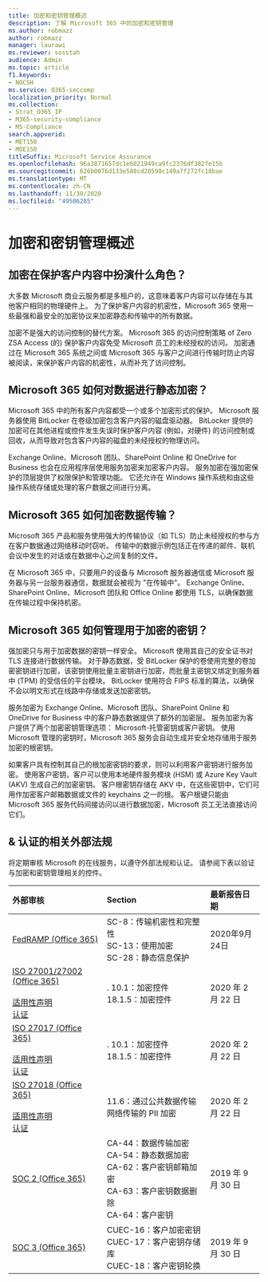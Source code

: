 ```yaml
---
title: 加密和密钥管理概述
description: 了解 Microsoft 365 中的加密和密钥管理
ms.author: robmazz
author: robmazz
manager: laurawi
ms.reviewer: sosstah
audience: Admin
ms.topic: article
f1.keywords:
- NOCSH
ms.service: O365-seccomp
localization_priority: Normal
ms.collection:
- Strat_O365_IP
- M365-security-compliance
- MS-Compliance
search.appverid:
- MET150
- MOE150
titleSuffix: Microsoft Service Assurance
ms.openlocfilehash: 96a3871657dc1e6021949ca9fc2376df382fe15b
ms.sourcegitcommit: 626b0076d133e588cd28598c149a7f272fc18bae
ms.translationtype: MT
ms.contentlocale: zh-CN
ms.lasthandoff: 11/30/2020
ms.locfileid: "49506285"
---
```

# <a name="encryption-and-key-management-overview"></a>加密和密钥管理概述

## <a name="what-role-does-encryption-play-in-protecting-customer-content"></a>加密在保护客户内容中扮演什么角色？

大多数 Microsoft 商业云服务都是多租户的，这意味着客户内容可以存储在与其他客户相同的物理硬件上。 为了保护客户内容的机密性，Microsoft 365 使用一些最强和最安全的加密协议来加密静态和传输中的所有数据。

加密不是强大的访问控制的替代方案。 Microsoft 365 的访问控制策略 of Zero ZSA Access (的) 保护客户内容免受 Microsoft 员工的未经授权的访问。 加密通过在 Microsoft 365 系统之间或 Microsoft 365 与客户之间进行传输时防止内容被阅读，来保护客户内容的机密性，从而补充了访问控制。

## <a name="how-does-microsoft-365-encrypt-data-at-rest"></a>Microsoft 365 如何对数据进行静态加密？

Microsoft 365 中的所有客户内容都受一个或多个加密形式的保护。 Microsoft 服务器使用 BitLocker 在卷级加密包含客户内容的磁盘驱动器。 BitLocker 提供的加密可在其他进程或控件发生失误时保护客户内容 (例如，对硬件) 的访问控制或回收，从而导致对包含客户内容的磁盘的未经授权的物理访问。

Exchange Online、Microsoft 团队、SharePoint Online 和 OneDrive for Business 也会在应用程序层使用服务加密来加密客户内容。 服务加密在强加密保护的顶层提供了权限保护和管理功能。 它还允许在 Windows 操作系统和由这些操作系统存储或处理的客户数据之间进行分离。

## <a name="how-does-microsoft-365-encrypt-data-in-transit"></a>Microsoft 365 如何加密数据传输？

Microsoft 365 产品和服务使用强大的传输协议（如 TLS）防止未经授权的参与方在客户数据通过网络移动时窃听。 传输中的数据示例包括正在传递的邮件、联机会议中发生的对话或在数据中心之间复制的文件。

在 Microsoft 365 中，只要用户的设备与 Microsoft 服务器通信或 Microsoft 服务器与另一台服务器通信，数据就会被视为 "在传输中"。 Exchange Online、SharePoint Online、Microsoft 团队和 Office Online 都使用 TLS，以确保数据在传输过程中保持机密。

## <a name="how-does-microsoft-365-manage-the-keys-used-for-encryption"></a>Microsoft 365 如何管理用于加密的密钥？

强加密只与用于加密数据的密钥一样安全。 Microsoft 使用其自己的安全证书对 TLS 连接进行数据传输。 对于静态数据，受 BitLocker 保护的卷使用完整的卷加密密钥进行加密，该密钥使用批量主密钥进行加密，而批量主密钥又绑定到服务器中 (TPM) 的受信任的平台模块。 BitLocker 使用符合 FIPS 标准的算法，以确保不会以明文形式在线路中存储或发送加密密钥。

服务加密为 Exchange Online、Microsoft 团队、SharePoint Online 和 OneDrive for Business 中的客户静态数据提供了额外的加密层。 服务加密为客户提供了两个加密密钥管理选项： Microsoft-托管密钥或客户密钥。 使用 Microsoft 管理的密钥时，Microsoft 365 服务会自动生成并安全地存储用于服务加密的根密钥。

如果客户具有控制其自己的根加密密钥的要求，则可以利用客户密钥进行服务加密。 使用客户密钥，客户可以使用本地硬件服务模块 (HSM) 或 Azure Key Vault (AKV) 生成自己的加密密钥。 客户根密钥存储在 AKV 中，在这些密钥中，它们可用作加密客户邮箱数据或文件的 keychains 之一的根。 客户根键只能由 Microsoft 365 服务代码间接访问以进行数据加密，Microsoft 员工无法直接访问它们。

## <a name="related-external-regulations--certifications"></a>& 认证的相关外部法规

将定期审核 Microsoft 的在线服务，以遵守外部法规和认证。 请参阅下表以验证与加密和密钥管理相关的控件。

| **外部审核** | **Section** | **最新报告日期** |
|:--------------------|:------------|:-----------------------|
| [FedRAMP (Office 365) ](https://compliance.microsoft.com/compliancemanager) | SC-8：传输机密性和完整性 <br> SC-13：使用加密 <br> SC-28：静态信息保护 <br>  | 2020年9月24日 |
| [ISO 27001/27002 (Office 365) ](https://servicetrust.microsoft.com/ViewPage/MSComplianceGuideV3?command=Download&downloadType=Document&downloadId=d7864d4f-e053-4cc4-a964-fa526d07c3be&tab=7027ead0-3d6b-11e9-b9e1-290b1eb4cdeb&docTab=7027ead0-3d6b-11e9-b9e1-290b1eb4cdeb_ISO_Reports) <br><br> [适用性声明](https://servicetrust.microsoft.com/ViewPage/MSComplianceGuide?command=Download&downloadType=Document&downloadId=8ee1e46b-2ada-4e7b-bb7d-4c55a8cb6fcd&docTab=4ce99610-c9c0-11e7-8c2c-f908a777fa4d_ISO_Reports) <br> [认证](https://servicetrust.microsoft.com/ViewPage/MSComplianceGuideV3?command=Download&downloadType=Document&downloadId=1e84a14a-2468-45ac-9412-5e53250d57ec&tab=7027ead0-3d6b-11e9-b9e1-290b1eb4cdeb&docTab=7027ead0-3d6b-11e9-b9e1-290b1eb4cdeb_ISO_Reports) | . 10.1：加密控件 <br> 18.1.5：加密控件 | 2020 年 2 月 22 日 |
| [ISO 27017 (Office 365) ](https://servicetrust.microsoft.com/ViewPage/MSComplianceGuideV3?command=Download&downloadType=Document&downloadId=d7864d4f-e053-4cc4-a964-fa526d07c3be&tab=7027ead0-3d6b-11e9-b9e1-290b1eb4cdeb&docTab=7027ead0-3d6b-11e9-b9e1-290b1eb4cdeb_ISO_Reports) <br><br> [适用性声明](https://servicetrust.microsoft.com/ViewPage/MSComplianceGuide?command=Download&downloadType=Document&downloadId=8ee1e46b-2ada-4e7b-bb7d-4c55a8cb6fcd&docTab=4ce99610-c9c0-11e7-8c2c-f908a777fa4d_ISO_Reports) <br> [认证](https://servicetrust.microsoft.com/ViewPage/MSComplianceGuideV3?command=Download&downloadType=Document&downloadId=70de0999-5451-43a3-9ef4-761e8fbfb1a3&tab=7027ead0-3d6b-11e9-b9e1-290b1eb4cdeb&docTab=7027ead0-3d6b-11e9-b9e1-290b1eb4cdeb_ISO_Reports) | . 10.1：加密控件 <br> 18.1.5：加密控件 | 2020 年 2 月 22 日 |
| [ISO 27018 (Office 365) ](https://servicetrust.microsoft.com/ViewPage/MSComplianceGuideV3?command=Download&downloadType=Document&downloadId=d7864d4f-e053-4cc4-a964-fa526d07c3be&tab=7027ead0-3d6b-11e9-b9e1-290b1eb4cdeb&docTab=7027ead0-3d6b-11e9-b9e1-290b1eb4cdeb_ISO_Reports) <br><br> [适用性声明](https://servicetrust.microsoft.com/ViewPage/MSComplianceGuide?command=Download&downloadType=Document&downloadId=8ee1e46b-2ada-4e7b-bb7d-4c55a8cb6fcd&docTab=4ce99610-c9c0-11e7-8c2c-f908a777fa4d_ISO_Reports) <br> [认证](https://servicetrust.microsoft.com/ViewPage/MSComplianceGuideV3?command=Download&downloadType=Document&downloadId=43e89534-f48d-42ea-a7a7-3523ff516036&tab=7027ead0-3d6b-11e9-b9e1-290b1eb4cdeb&docTab=7027ead0-3d6b-11e9-b9e1-290b1eb4cdeb_ISO_Reports) | 11.6：通过公共数据传输网络传输的 PII 加密 | 2020 年 2 月 22 日 |
| [SOC 2 (Office 365) ](https://servicetrust.microsoft.com/ViewPage/MSComplianceGuideV3?command=Download&downloadType=Document&downloadId=fa062990-e758-4ddc-ace3-7fb21a301d09&tab=7027ead0-3d6b-11e9-b9e1-290b1eb4cdeb&docTab=7027ead0-3d6b-11e9-b9e1-290b1eb4cdeb_SOC_/_SSAE_16_Rep-11e9-b9e1-290b1eb4cdeb_SOC_/_SSAE_16_Reports) | CA-44：数据传输加密 <br> CA-54：静态数据加密 <br> CA-62：客户密钥邮箱加密 <br> CA-63：客户密钥数据删除 <br> CA-64：客户密钥 | 2019 年 9 月 30 日 |
| [SOC 3 (Office 365) ](https://servicetrust.microsoft.com/ViewPage/MSComplianceGuideV3?command=Download&downloadType=Document&downloadId=9df8b99b-96ce-49a9-bff4-268031dcc9a6&tab=7027ead0-3d6b-11e9-b9e1-290b1eb4cdeb&docTab=7027ead0-3d6b-11e9-b9e1-290b1eb4cdeb_SOC_/_SSAE_16_Reports) | CUEC-16：客户加密密钥 <br> CUEC-17：客户密钥存储库 <br>  CUEC-18：客户密钥轮换| 2019 年 9 月 30 日 |
